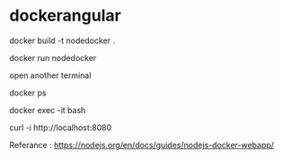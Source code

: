 # dockerangular
docker build -t nodedocker .

docker run nodedocker

open another terminal

docker ps

docker exec -it <container id> bash

curl -i http://localhost:8080


Referance : https://nodejs.org/en/docs/guides/nodejs-docker-webapp/


